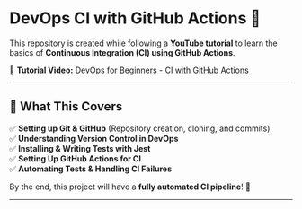 # DevOps CI with GitHub Actions 🚀

This repository is created while following a **YouTube tutorial** to learn the basics of **Continuous Integration (CI) using GitHub Actions**.

🎥 **Tutorial Video:** [DevOps for Beginners - CI with GitHub Actions](https://www.youtube.com/watch?v=VcVJzGjZFJM)

---

## 📌 What This Covers

✅ **Setting up Git & GitHub** (Repository creation, cloning, and commits)  
✅ **Understanding Version Control in DevOps**  
✅ **Installing & Writing Tests with Jest**  
✅ **Setting Up GitHub Actions for CI**  
✅ **Automating Tests & Handling CI Failures**

By the end, this project will have a **fully automated CI pipeline**! 🚀

---
